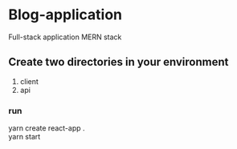 # Blog-application
Full-stack application MERN stack

## Create two directories in your environment 
1. client
2. api

### run
yarn create react-app . \
yarn start
